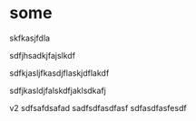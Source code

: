 # some

skfkasjfdla

sdfjhsadkjfajslkdf

sdfkjasljfkasdjflaskjdflakdf


sdfjkasldjfalskdfjaklsdkafj

v2
sdfsafdsafad
sadfsdfasdfasf
sdfasdfasfesdf